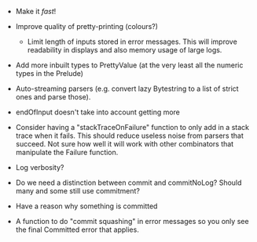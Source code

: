 * Make it _fast_!

* Improve quality of pretty-printing (colours?)

    - Limit length of inputs stored in error messages.  This will
      improve readability in displays and also memory usage of large
      logs.

* Add more inbuilt types to PrettyValue (at the very least all the
  numeric types in the Prelude)

* Auto-streaming parsers (e.g. convert lazy Bytestring to a list of
  strict ones and parse those).

* endOfInput doesn't take into account getting more

* Consider having a "stackTraceOnFailure" function to only add in a
  stack trace when it fails.  This should reduce useless noise from
  parsers that succeed.  Not sure how well it will work with other
  combinators that manipulate the Failure function.

* Log verbosity?

* Do we need a distinction between commit and commitNoLog?  Should
  many and some still use commitment?

* Have a reason why something is committed

* A function to do "commit squashing" in error messages so you only
  see the final Committed error that applies.
